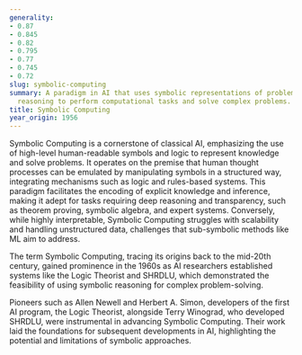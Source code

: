 ```yaml
---
generality:
- 0.87
- 0.845
- 0.82
- 0.795
- 0.77
- 0.745
- 0.72
slug: symbolic-computing
summary: A paradigm in AI that uses symbolic representations of problems and logic-based
  reasoning to perform computational tasks and solve complex problems.
title: Symbolic Computing
year_origin: 1956
---
```


Symbolic Computing is a cornerstone of classical AI, emphasizing the use of high-level human-readable symbols and logic to represent knowledge and solve problems. It operates on the premise that human thought processes can be emulated by manipulating symbols in a structured way, integrating mechanisms such as logic and rules-based systems. This paradigm facilitates the encoding of explicit knowledge and inference, making it adept for tasks requiring deep reasoning and transparency, such as theorem proving, symbolic algebra, and expert systems. Conversely, while highly interpretable, Symbolic Computing struggles with scalability and handling unstructured data, challenges that sub-symbolic methods like ML aim to address.

The term Symbolic Computing, tracing its origins back to the mid-20th century, gained prominence in the 1960s as AI researchers established systems like the Logic Theorist and SHRDLU, which demonstrated the feasibility of using symbolic reasoning for complex problem-solving.

Pioneers such as Allen Newell and Herbert A. Simon, developers of the first AI program, the Logic Theorist, alongside Terry Winograd, who developed SHRDLU, were instrumental in advancing Symbolic Computing. Their work laid the foundations for subsequent developments in AI, highlighting the potential and limitations of symbolic approaches.